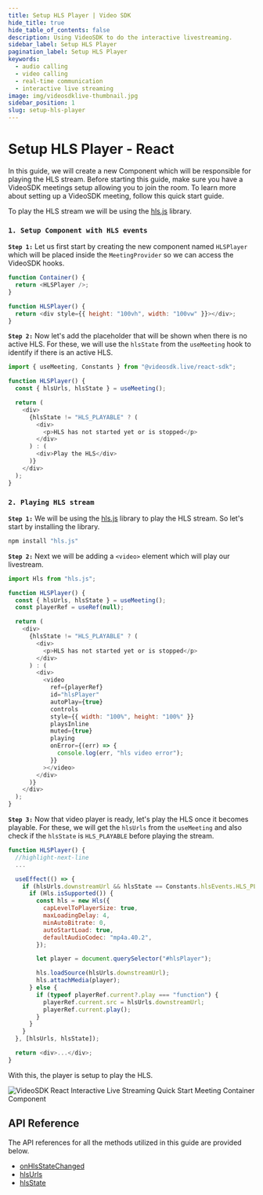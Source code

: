 ```yaml
---
title: Setup HLS Player | Video SDK
hide_title: true
hide_table_of_contents: false
description: Using VideoSDK to do the interactive livestreaming.
sidebar_label: Setup HLS Player
pagination_label: Setup HLS Player
keywords:
  - audio calling
  - video calling
  - real-time communication
  - interactive live streaming
image: img/videosdklive-thumbnail.jpg
sidebar_position: 1
slug: setup-hls-player
---
```


# Setup HLS Player - React

In this guide, we will create a new Component which will be responsible for playing the HLS stream.
Before starting this guide, make sure you have a VideoSDK meetings setup allowing you to join the room. To learn more about setting up a VideoSDK meeting, follow this quick start guide.

To play the HLS stream we will be using the [hls.js](https://www.npmjs.com/package/hls.js/v/canary) library.

### `1. Setup Component with HLS events`

**`Step 1:`** Let us first start by creating the new component named `HLSPlayer` which will be placed inside the `MeetingProvider` so we can access the VideoSDK hooks.

```js
function Container() {
  return <HLSPlayer />;
}

function HLSPlayer() {
  return <div style={{ height: "100vh", width: "100vw" }}></div>;
}
```

**`Step 2:`** Now let's add the placeholder that will be shown when there is no active HLS. For these, we will use the `hlsState` from the `useMeeting` hook to identify if there is an active HLS.

```js
import { useMeeting, Constants } from "@videosdk.live/react-sdk";

function HLSPlayer() {
  const { hlsUrls, hlsState } = useMeeting();

  return (
    <div>
      {hlsState != "HLS_PLAYABLE" ? (
        <div>
          <p>HLS has not started yet or is stopped</p>
        </div>
      ) : (
        <div>Play the HLS</div>
      )}
    </div>
  );
}
```

### `2. Playing HLS stream`

**`Step 1:`** We will be using the [hls.js](https://www.npmjs.com/package/hls.js) library to play the HLS stream. So let's start by installing the library.

```bash
npm install "hls.js"
```

**`Step 2:`** Next we will be adding a `<video>` element which will play our livestream.

```js
import Hls from "hls.js";

function HLSPlayer() {
  const { hlsUrls, hlsState } = useMeeting();
  const playerRef = useRef(null);

  return (
    <div>
      {hlsState != "HLS_PLAYABLE" ? (
        <div>
          <p>HLS has not started yet or is stopped</p>
        </div>
      ) : (
        <div>
          <video
            ref={playerRef}
            id="hlsPlayer"
            autoPlay={true}
            controls
            style={{ width: "100%", height: "100%" }}
            playsInline
            muted={true}
            playing
            onError={(err) => {
              console.log(err, "hls video error");
            }}
          ></video>
        </div>
      )}
    </div>
  );
}
```

**`Step 3:`** Now that video player is ready, let's play the HLS once it becomes playable. For these, we will get the `hlsUrls` from the `useMeeting` and also check if the `hlsState` is `HLS_PLAYABLE` before playing the stream.

```js
function HLSPlayer() {
  //highlight-next-line
  ...

  useEffect(() => {
    if (hlsUrls.downstreamUrl && hlsState == Constants.hlsEvents.HLS_PLAYABLE) {
      if (Hls.isSupported()) {
        const hls = new Hls({
          capLevelToPlayerSize: true,
          maxLoadingDelay: 4,
          minAutoBitrate: 0,
          autoStartLoad: true,
          defaultAudioCodec: "mp4a.40.2",
        });

        let player = document.querySelector("#hlsPlayer");

        hls.loadSource(hlsUrls.downstreamUrl);
        hls.attachMedia(player);
      } else {
        if (typeof playerRef.current?.play === "function") {
          playerRef.current.src = hlsUrls.downstreamUrl;
          playerRef.current.play();
        }
      }
    }
  }, [hlsUrls, hlsState]);

  return <div>...</div>;
}
```

With this, the player is setup to play the HLS.

![VideoSDK React Interactive Live Streaming Quick Start Meeting Container Component](https://cdn.videosdk.live/website-resources/docs-resources/quick_start_react_ils_viewer.png)

## API Reference

The API references for all the methods utilized in this guide are provided below.

- [onHlsStateChanged](/react/api/sdk-reference/use-meeting/events#onhlsstatechanged)
- [hlsUrls](/react/api/sdk-reference/use-meeting/properties#hlsurls)
- [hlsState](/react/api/sdk-reference/use-meeting/properties#hlsstate)
